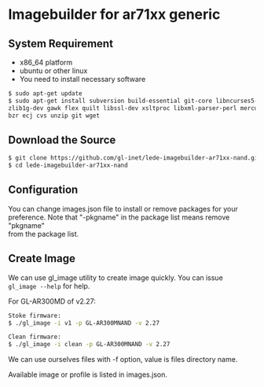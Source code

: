 # Imagebuilder for ar71xx generic  

## System Requirement  

- x86_64 platform  
- ubuntu or other linux  
- You need to install necessary software  

```bash  
$ sudo apt-get update
$ sudo apt-get install subversion build-essential git-core libncurses5-dev 
zlib1g-dev gawk flex quilt libssl-dev xsltproc libxml-parser-perl mercurial 
bzr ecj cvs unzip git wget
```  

## Download the Source  

```bash  
$ git clone https://github.com/gl-inet/lede-imagebuilder-ar71xx-nand.git
$ cd lede-imagebuilder-ar71xx-nand
```  

## Configuration  

You can change images.json file to install or remove packages for your  
preference. Note that "-pkgname" in the package list means remove "pkgname"  
from the package list.

## Create Image  

We can use gl_image utility to create image quickly. You can issue  
`gl_image --help` for help.  

For GL-AR300MD of v2.27:  
```bash  
Stoke firmware:  
$ ./gl_image -i v1 -p GL-AR300MNAND -v 2.27

Clean firmware:
$ ./gl_image -i clean -p GL-AR300MNAND -v 2.27
```  

We can use ourselves files with -f option, value is files directory name.  

Available image or profile is listed in images.json.  


